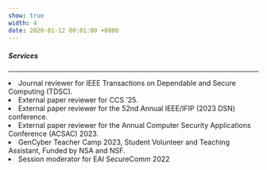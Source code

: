 ```yaml
---
show: true
width: 4
date: 2020-01-12 00:01:00 +0800
---
```


<div class="p-4">
    <h5>Services</h5>
    <hr />
    <p>
        <li> Journal reviewer for IEEE Transactions on Dependable and Secure Computing (TDSC).  </li>
        <li> External paper reviewer for CCS ’25.  </li>
        <li> External paper reviewer for the 52nd Annual IEEE/IFIP (2023 DSN) conference.  </li>
        <li> External paper reviewer for the Annual Computer Security Applications Conference (ACSAC) 2023. </li>
        <li> GenCyber Teacher Camp 2023, Student Volunteer and Teaching Assistant, Funded by NSA and NSF. </li>
        <li> Session moderator for EAI SecureComm 2022</li>
    </p>
</div>

